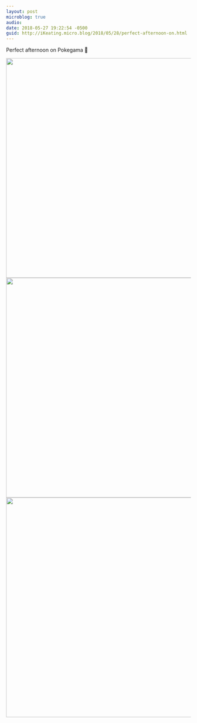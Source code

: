 ```yaml
---
layout: post
microblog: true
audio: 
date: 2018-05-27 19:22:54 -0500
guid: http://iKeating.micro.blog/2018/05/28/perfect-afternoon-on.html
---
```

Perfect afternoon on Pokegama 🤟

<img src="http://iKeating.micro.blog/uploads/2018/3be6688aee.jpg" width="600" height="600" /><img src="http://iKeating.micro.blog/uploads/2018/c7d6b70475.jpg" width="600" height="600" /><img src="http://iKeating.micro.blog/uploads/2018/56e1949221.jpg" width="600" height="600" />
